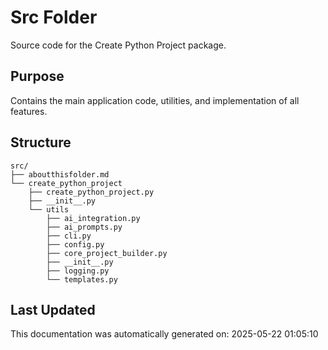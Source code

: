 <!-- filepath: /home/michaelnewham/bin/python_projects/create_python_project/src/aboutthisfolder.md -->
# Src Folder

Source code for the Create Python Project package.

## Purpose

Contains the main application code, utilities, and implementation of all features.

## Structure

```
src/
├── aboutthisfolder.md
└── create_python_project
    ├── create_python_project.py
    ├── __init__.py
    └── utils
        ├── ai_integration.py
        ├── ai_prompts.py
        ├── cli.py
        ├── config.py
        ├── core_project_builder.py
        ├── __init__.py
        ├── logging.py
        └── templates.py
```

## Last Updated

This documentation was automatically generated on: 2025-05-22 01:05:10
